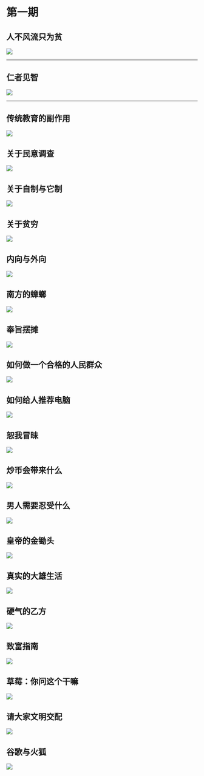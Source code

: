 # 第一期 

## 人不风流只为贫

![](./第一期/人不风流只为贫.png)

---

## 仁者见智

![](./第一期/仁者见智.jpg)

---

## 传统教育的副作用

![](./第一期/传统教育的副作用.jpg)

## 关于民意调查

![](./第一期/关于民意调查.png)

## 关于自制与它制

![](./第一期/关于自制与它制.png)

## 关于贫穷

![](./第一期/关于贫穷.png)

## 内向与外向

![](./第一期/内向与外向.png)

## 南方的蟑螂

![](./第一期/南方的蟑螂.png)

## 奉旨摆摊

![](./第一期/奉旨摆摊.png)

## 如何做一个合格的人民群众

![](./第一期/如何做一个合格的人民群众.png)

## 如何给人推荐电脑

![](./第一期/如何给人推荐电脑.jpg)

## 恕我冒昧

![](./第一期/恕我冒昧.jpg)

## 炒币会带来什么

![](./第一期/炒币会带来什么.png)

## 男人需要忍受什么

![](./第一期/男人需要忍受什么.png)

## 皇帝的金锄头

![](./第一期/皇帝的金锄头.png)

## 真实的大雄生活

![](./第一期/真实的大雄生活.jpg)

## 硬气的乙方

![](./第一期/硬气的乙方.png)

## 致富指南

![](./第一期/致富指南.jpg)

## 草莓：你问这个干嘛

![](./第一期/草莓：你问这个干嘛.png)

## 请大家文明交配

![](./第一期/请大家文明交配.png)

## 谷歌与火狐

![](./第一期/谷歌与火狐.png)

